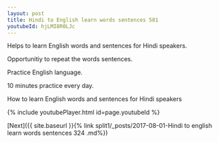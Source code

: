 ```yaml
---
layout: post
title: Hindi to English learn words sentences 581 
youtubeId: hjLMI8R0LJc
---
```

 
 
Helps to learn English words and sentences for Hindi speakers.

Opportunitiy to repeat the words sentences. 

Practice English language. 
 
10 minutes practice every day. 
 
How to learn English words and sentences for Hindi speakers 
 
{% include youtubePlayer.html id=page.youtubeId %}
 
 
[Next]({{ site.baseurl }}{% link  split1/_posts/2017-08-01-Hindi to english learn words sentences 324 .md%})
 
